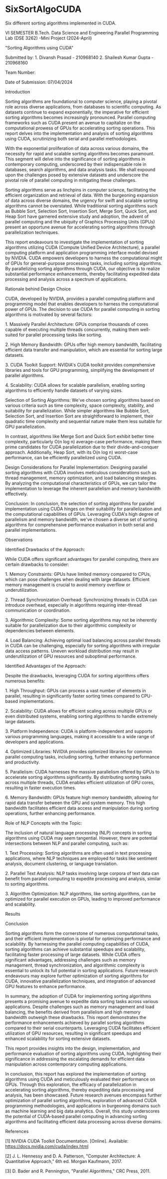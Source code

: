 # SixSortAlgoCUDA
Six different sorting algorithms implemented in CUDA.

VI SEMESTER B.Tech. Data Science and Engineering Parallel Programming
Lab (DSE 3262) -Mini Project (2024-April)

\"Sorting Algorithms using CUDA\"

Submitted by: 1. Divansh Prasad - 210968140 2. Shailesh Kumar Gupta - 210968160

Team Number:

Date of Submission: 07/04/2024

Introduction

Sorting algorithms are foundational to computer science, playing a
pivotal role across diverse applications, from databases to scientific
computing. As datasets continue to expand exponentially, the imperative
for efficient sorting algorithms becomes increasingly pronounced.
Parallel computing frameworks such as CUDA present an avenue to
capitalize on the computational prowess of GPUs for accelerating sorting
operations. This report delves into the implementation and analysis of
sorting algorithms using CUDA, scrutinizing both serial and parallel
methodologies.

With the exponential proliferation of data across various domains, the
necessity for rapid and scalable sorting algorithms becomes paramount.
This segment will delve into the significance of sorting algorithms in
contemporary computing, underscored by their indispensable role in
databases, search algorithms, and data analysis tasks. We shall expound
upon the challenges posed by extensive datasets and underscore the
pivotal role of parallel computing in mitigating these challenges.

Sorting algorithms serve as linchpins in computer science, facilitating
the efficient organization and retrieval of data. With the burgeoning
expansion of data across diverse domains, the urgency for swift and
scalable sorting algorithms cannot be overstated. While traditional
sorting algorithms such as Bubble Sort, Selection Sort, Insertion Sort,
Merge Sort, Quick Sort, and Heap Sort have garnered extensive study and
adoption, the advent of parallel computing and the ubiquity of Graphics
Processing Units (GPUs) present an opportune avenue for accelerating
sorting algorithms through parallelization techniques.

This report endeavours to investigate the implementation of sorting
algorithms utilizing CUDA (Compute Unified Device Architecture), a
parallel computing platform and application programming interface model
devised by NVIDIA. CUDA empowers developers to harness the computational
might of GPUs for general-purpose processing tasks, including sorting
algorithms. By parallelizing sorting algorithms through CUDA, our
objective is to realize substantial performance enhancements, thereby
facilitating expedited data processing and analysis across a spectrum of
applications.

Rationale behind Design Choice

CUDA, developed by NVIDIA, provides a parallel computing platform and
programming model that enables developers to harness the computational
power of GPUs. The decision to use CUDA for parallel computing in
sorting algorithms is motivated by several factors:

1\. Massively Parallel Architecture: GPUs comprise thousands of cores
capable of executing multiple threads concurrently, making them
well-suited for parallel processing tasks like sorting.

2\. High Memory Bandwidth: GPUs offer high memory bandwidth,
facilitating efficient data transfer and manipulation, which are
essential for sorting large datasets.

3\. CUDA Toolkit Support: NVIDIA\'s CUDA toolkit provides comprehensive
libraries and tools for GPU programming, simplifying the development of
parallel algorithms.

4\. Scalability: CUDA allows for scalable parallelism, enabling sorting
algorithms to efficiently handle datasets of varying sizes.

Selection of Sorting Algorithms: We\'ve chosen sorting algorithms based
on various criteria such as time complexity, space complexity,
stability, and suitability for parallelization. While simpler algorithms
like Bubble Sort, Selection Sort, and Insertion Sort are straightforward
to implement, their quadratic time complexity and sequential nature make
them less suitable for GPU parallelization.

In contrast, algorithms like Merge Sort and Quick Sort exhibit better
time complexity, particularly O(n log n) average-case performance,
making them prime candidates for CUDA parallelization due to their
divide-and-conquer approach. Additionally, Heap Sort, with its O(n log
n) worst-case performance, can be efficiently parallelized using CUDA.

Design Considerations for Parallel Implementation: Designing parallel
sorting algorithms with CUDA involves meticulous considerations such as
thread management, memory optimization, and load balancing strategies.
By analyzing the computational characteristics of GPUs, we can tailor
the implementation to leverage the inherent parallelism and memory
bandwidth effectively.

Conclusion: In conclusion, the selection of sorting algorithms for
parallel implementation using CUDA hinges on their suitability for
parallelization and the computational capabilities of GPUs. Leveraging
CUDA\'s high degree of parallelism and memory bandwidth, we\'ve chosen a
diverse set of sorting algorithms for comprehensive performance
evaluation in both serial and parallel implementations.

Observations

Identified Drawbacks of the Approach:

While CUDA offers significant advantages for parallel computing, there
are certain drawbacks to consider:

1\. Memory Constraints: GPUs have limited memory compared to CPUs, which
can pose challenges when dealing with large datasets. Efficient memory
management is crucial to avoid memory overflow or underutilization.

2\. Thread Synchronization Overhead: Synchronizing threads in CUDA can
introduce overhead, especially in algorithms requiring inter-thread
communication or coordination.

3\. Algorithmic Complexity: Some sorting algorithms may not be
inherently suitable for parallelization due to their algorithmic
complexity or dependencies between elements.

4\. Load Balancing: Achieving optimal load balancing across parallel
threads in CUDA can be challenging, especially for sorting algorithms
with irregular data access patterns. Uneven workload distribution may
result in underutilization of GPU resources and suboptimal performance.

Identified Advantages of the Approach:

Despite the drawbacks, leveraging CUDA for sorting algorithms offers
numerous benefits:

1\. High Throughput: GPUs can process a vast number of elements in
parallel, resulting in significantly faster sorting times compared to
CPU-based implementations.

2\. Scalability: CUDA allows for efficient scaling across multiple GPUs
or even distributed systems, enabling sorting algorithms to handle
extremely large datasets.

3\. Platform Independence: CUDA is platform-independent and supports
various programming languages, making it accessible to a wide range of
developers and applications.

4\. Optimized Libraries: NVIDIA provides optimized libraries for common
parallel computing tasks, including sorting, further enhancing
performance and productivity.

5\. Parallelism: CUDA harnesses the massive parallelism offered by GPUs
to accelerate sorting algorithms significantly. By distributing sorting
tasks across multiple threads, CUDA enables efficient utilization of GPU
cores, resulting in faster execution times.

6\. Memory Bandwidth: GPUs feature high memory bandwidth, allowing for
rapid data transfer between the GPU and system memory. This high
bandwidth facilitates efficient data access and manipulation during
sorting operations, further enhancing performance.

Role of NLP Concepts with the Topic:

The inclusion of natural language processing (NLP) concepts in sorting
algorithms using CUDA may seem tangential. However, there are potential
intersections between NLP and parallel computing, such as:

1\. Text Processing: Sorting algorithms are often used in text
processing applications, where NLP techniques are employed for tasks
like sentiment analysis, document clustering, or language translation.

2\. Parallel Text Analysis: NLP tasks involving large corpora of text
data can benefit from parallel computing to expedite processing and
analysis, similar to sorting algorithms.

3\. Algorithm Optimization: NLP algorithms, like sorting algorithms, can
be optimized for parallel execution on GPUs, leading to improved
performance and scalability.

Results

Conclusion

Sorting algorithms form the cornerstone of numerous computational tasks,
and their efficient implementation is pivotal for optimizing performance
and scalability. By harnessing the parallel computing capabilities of
CUDA, sorting algorithms can achieve substantial speedups and
scalability, facilitating faster processing of large datasets. While
CUDA offers significant advantages, addressing challenges such as memory
management, thread synchronization, and algorithmic complexity is
essential to unlock its full potential in sorting applications. Future
research endeavours may explore further optimization of sorting
algorithms for CUDA, innovative parallelization techniques, and
integration of advanced GPU features to enhance performance.

In summary, the adoption of CUDA for implementing sorting algorithms
presents a promising avenue to expedite data sorting tasks across
various applications. Despite challenges such as memory management and
load balancing, the benefits derived from parallelism and high memory
bandwidth outweigh these drawbacks. This report demonstrates the
performance enhancements achieved by parallel sorting algorithms
compared to their serial counterparts. Leveraging CUDA facilitates
efficient utilization of GPU resources, resulting in significant
speedups and enhanced scalability for sorting extensive datasets.

This report provides insights into the design, implementation, and
performance evaluation of sorting algorithms using CUDA, highlighting
their significance in addressing the escalating demands for efficient
data manipulation across contemporary computing applications.

In conclusion, this report has explored the implementation of sorting
algorithms using CUDA and meticulously evaluated their performance on
GPUs. Through this exploration, the efficacy of parallelization in
accelerating sorting algorithms, thereby expediting data processing and
analysis, has been showcased. Future research avenues encompass further
optimization of parallel sorting algorithms, exploration of advanced
CUDA programming methodologies, and applications in burgeoning domains
such as machine learning and big data analytics. Overall, this study
underscores the potential of CUDA-based parallel computing in advancing
sorting algorithms and facilitating efficient data processing across
diverse domains.

References

\[1\] NVIDIA CUDA Toolkit Documentation. \[Online\]. Available:
https://docs.nvidia.com/cuda/index.html

\[2\] J. L. Hennessy and D. A. Patterson, \"Computer Architecture: A
Quantitative Approach,\" 6th ed. Morgan Kaufmann, 2017.

\[3\] D. Bader and R. Pennington, \"Parallel Algorithms,\" CRC Press,
2011.
